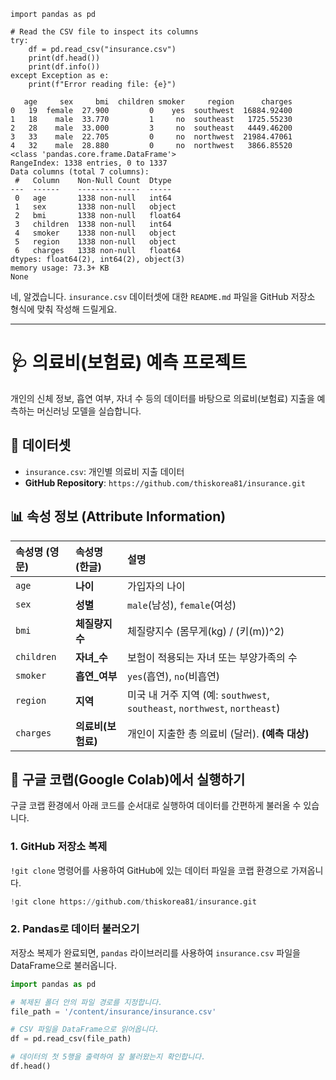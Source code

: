 ```python?code_reference&code_event_index=2
import pandas as pd

# Read the CSV file to inspect its columns
try:
    df = pd.read_csv("insurance.csv")
    print(df.head())
    print(df.info())
except Exception as e:
    print(f"Error reading file: {e}")

```

```text?code_stdout&code_event_index=2
   age     sex     bmi  children smoker     region      charges
0   19  female  27.900         0    yes  southwest  16884.92400
1   18    male  33.770         1     no  southeast   1725.55230
2   28    male  33.000         3     no  southeast   4449.46200
3   33    male  22.705         0     no  northwest  21984.47061
4   32    male  28.880         0     no  northwest   3866.85520
<class 'pandas.core.frame.DataFrame'>
RangeIndex: 1338 entries, 0 to 1337
Data columns (total 7 columns):
 #   Column    Non-Null Count  Dtype  
---  ------    --------------  -----  
 0   age       1338 non-null   int64  
 1   sex       1338 non-null   object 
 2   bmi       1338 non-null   float64
 3   children  1338 non-null   int64  
 4   smoker    1338 non-null   object 
 5   region    1338 non-null   object 
 6   charges   1338 non-null   float64
dtypes: float64(2), int64(2), object(3)
memory usage: 73.3+ KB
None

```

네, 알겠습니다. `insurance.csv` 데이터셋에 대한 `README.md` 파일을 GitHub 저장소 형식에 맞춰 작성해 드릴게요.

-----

# 🩺 의료비(보험료) 예측 프로젝트

개인의 신체 정보, 흡연 여부, 자녀 수 등의 데이터를 바탕으로 의료비(보험료) 지출을 예측하는 머신러닝 모델을 실습합니다.

## 📂 데이터셋

  - `insurance.csv`: 개인별 의료비 지출 데이터
  - **GitHub Repository**: `https://github.com/thiskorea81/insurance.git`

## 📊 속성 정보 (Attribute Information)

| 속성명 (영문) | 속성명 (한글) | 설명 |
| :--- | :--- | :--- |
| `age` | **나이** | 가입자의 나이 |
| `sex` | **성별** | `male`(남성), `female`(여성) |
| `bmi` | **체질량지수** | 체질량지수 (몸무게(kg) / (키(m))^2) |
| `children` | **자녀\_수** | 보험이 적용되는 자녀 또는 부양가족의 수 |
| `smoker` | **흡연\_여부** | `yes`(흡연), `no`(비흡연) |
| `region` | **지역** | 미국 내 거주 지역 (예: `southwest`, `southeast`, `northwest`, `northeast`) |
| `charges` | **의료비(보험료)** | 개인이 지출한 총 의료비 (달러). **(예측 대상)** |

## 🚀 구글 코랩(Google Colab)에서 실행하기

구글 코랩 환경에서 아래 코드를 순서대로 실행하여 데이터를 간편하게 불러올 수 있습니다.

### 1\. GitHub 저장소 복제

`!git clone` 명령어를 사용하여 GitHub에 있는 데이터 파일을 코랩 환경으로 가져옵니다.

```python
!git clone https://github.com/thiskorea81/insurance.git
```

### 2\. Pandas로 데이터 불러오기

저장소 복제가 완료되면, `pandas` 라이브러리를 사용하여 `insurance.csv` 파일을 DataFrame으로 불러옵니다.

```python
import pandas as pd

# 복제된 폴더 안의 파일 경로를 지정합니다.
file_path = '/content/insurance/insurance.csv'

# CSV 파일을 DataFrame으로 읽어옵니다.
df = pd.read_csv(file_path)

# 데이터의 첫 5행을 출력하여 잘 불러왔는지 확인합니다.
df.head()
```
